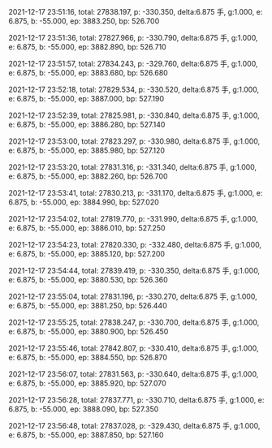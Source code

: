2021-12-17 23:51:16, total: 27838.197, p: -330.350, delta:6.875 手, g:1.000, e: 6.875, b: -55.000, ep: 3883.250, bp: 526.700

2021-12-17 23:51:36, total: 27827.966, p: -330.790, delta:6.875 手, g:1.000, e: 6.875, b: -55.000, ep: 3882.890, bp: 526.710

2021-12-17 23:51:57, total: 27834.243, p: -329.760, delta:6.875 手, g:1.000, e: 6.875, b: -55.000, ep: 3883.680, bp: 526.680

2021-12-17 23:52:18, total: 27829.534, p: -330.520, delta:6.875 手, g:1.000, e: 6.875, b: -55.000, ep: 3887.000, bp: 527.190

2021-12-17 23:52:39, total: 27825.981, p: -330.840, delta:6.875 手, g:1.000, e: 6.875, b: -55.000, ep: 3886.280, bp: 527.140

2021-12-17 23:53:00, total: 27823.297, p: -330.980, delta:6.875 手, g:1.000, e: 6.875, b: -55.000, ep: 3885.980, bp: 527.120

2021-12-17 23:53:20, total: 27831.316, p: -331.340, delta:6.875 手, g:1.000, e: 6.875, b: -55.000, ep: 3882.260, bp: 526.700

2021-12-17 23:53:41, total: 27830.213, p: -331.170, delta:6.875 手, g:1.000, e: 6.875, b: -55.000, ep: 3884.990, bp: 527.020

2021-12-17 23:54:02, total: 27819.770, p: -331.990, delta:6.875 手, g:1.000, e: 6.875, b: -55.000, ep: 3886.010, bp: 527.250

2021-12-17 23:54:23, total: 27820.330, p: -332.480, delta:6.875 手, g:1.000, e: 6.875, b: -55.000, ep: 3885.120, bp: 527.200

2021-12-17 23:54:44, total: 27839.419, p: -330.350, delta:6.875 手, g:1.000, e: 6.875, b: -55.000, ep: 3880.530, bp: 526.360

2021-12-17 23:55:04, total: 27831.196, p: -330.270, delta:6.875 手, g:1.000, e: 6.875, b: -55.000, ep: 3881.250, bp: 526.440

2021-12-17 23:55:25, total: 27838.247, p: -330.700, delta:6.875 手, g:1.000, e: 6.875, b: -55.000, ep: 3880.900, bp: 526.450

2021-12-17 23:55:46, total: 27842.807, p: -330.410, delta:6.875 手, g:1.000, e: 6.875, b: -55.000, ep: 3884.550, bp: 526.870

2021-12-17 23:56:07, total: 27831.563, p: -330.640, delta:6.875 手, g:1.000, e: 6.875, b: -55.000, ep: 3885.920, bp: 527.070

2021-12-17 23:56:28, total: 27837.771, p: -330.710, delta:6.875 手, g:1.000, e: 6.875, b: -55.000, ep: 3888.090, bp: 527.350

2021-12-17 23:56:48, total: 27837.028, p: -329.430, delta:6.875 手, g:1.000, e: 6.875, b: -55.000, ep: 3887.850, bp: 527.160